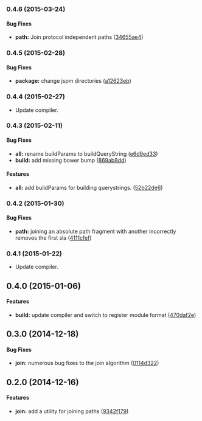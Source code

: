 ### 0.4.6 (2015-03-24)


#### Bug Fixes

* **path:** Join protocol independent paths ([34655ae4](http://github.com/aurelia/path/commit/34655ae41d7d3495a84be25fce8866373e196c37))


### 0.4.5 (2015-02-28)


#### Bug Fixes

* **package:** change jspm directories ([a12623eb](http://github.com/aurelia/path/commit/a12623eb901ca130d1fcf1241976712a3d459570))


### 0.4.4 (2015-02-27)

* Update compiler.

### 0.4.3 (2015-02-11)


#### Bug Fixes

* **all:** rename buildParams to buildQueryString ([e6d9ed33](http://github.com/aurelia/path/commit/e6d9ed334e2a3ad096c740996855213fee2c225d))
* **build:** add missing bower bump ([869ab8dd](http://github.com/aurelia/path/commit/869ab8ddac6aa73ca3006b0a03572bc32228f961))


#### Features

* **all:** add buildParams for building querystrings. ([52b22de6](http://github.com/aurelia/path/commit/52b22de6747043742d5096be952780ab58732020))


### 0.4.2 (2015-01-30)


#### Bug Fixes

* **path:** joining an absolute path fragment with another incorrectly removes the first sla ([4111cfef](http://github.com/aurelia/path/commit/4111cfef9d00e4b6fbd2d04241d0e7c48526387c))


### 0.4.1 (2015-01-22)

* Update compiler.

## 0.4.0 (2015-01-06)


#### Features

* **build:** update compiler and switch to register module format ([470daf2e](http://github.com/aurelia/path/commit/470daf2ee2781aa5ad2f24af3cfcc471a2593b43))


## 0.3.0 (2014-12-18)


#### Bug Fixes

* **join:** numerous bug fixes to the join algorithm ([0114d322](http://github.com/aurelia/path/commit/0114d322287e935c4e2731b9281890e3b31b5442))


## 0.2.0 (2014-12-16)


#### Features

* **join:** add a utility for joining paths ([9342f179](http://github.com/aurelia/path/commit/9342f179e548847f6c27d7e8a5b7fbb275f9c5b2))
